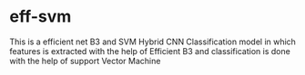 # eff-svm
This is a efficient net B3 and SVM Hybrid CNN Classification model in which features is extracted with the help of Efficient B3 and classification is done with the help of support Vector Machine
